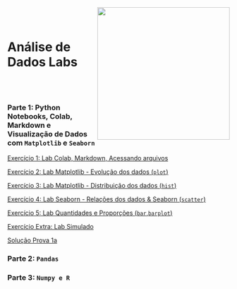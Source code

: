 <img src="http://meusite.mackenzie.br/rogerio/mackenzie_logo/UPM.2_horizontal_vermelho.jpg" width=300, align="right">

<br>
<br>

# Análise de Dados Labs

<br>
<br>

### Parte 1: Python Notebooks, Colab, Markdown e Visualização de Dados com `Matplotlib` e `Seaborn`

[Exercício 1: Lab Colab, Markdown, Acessando arquivos](https://colab.research.google.com/github/Rogerio-mack/Analise_de_dados_labs/blob/main/Lab_Colab_Markdown_arquivos.ipynb)


[Exercício 2: Lab Matplotlib - Evolução dos dados (`plot`)](https://colab.research.google.com/github/Rogerio-mack/Analise_de_dados_labs/blob/main/Lab_Matplotlib.ipynb)

[Exercício 3: Lab Matplotlib - Distribuição dos dados (`hist`)](https://colab.research.google.com/github/Rogerio-mack/Analise_de_dados_labs/blob/main/Lab_Matplotlib_02.ipynb)


[Exercício 4: Lab Seaborn - Relações dos dados & Seaborn (`scatter`)](https://colab.research.google.com/github/Rogerio-mack/Analise_de_dados_labs/blob/main/Lab_Seaborn.ipynb)

[Exercício 5: Lab Quantidades e Proporções (`bar`,`barplot`)](https://colab.research.google.com/github/Rogerio-mack/Analise_de_dados_labs/blob/main/Lab_quantidades_proporc.ipynb)

[Exercício Extra: Lab Simulado](https://colab.research.google.com/github/Rogerio-mack/Analise_de_dados_labs/blob/main/Lab_ex_extra.ipynb)

[Solução Prova 1a](https://colab.research.google.com/github/Rogerio-mack/Analise_de_dados_labs/blob/main/Lab_avaliativo_1a_solucao.ipynb)

### Parte 2: `Pandas` 

### Parte 3: `Numpy e R` 


